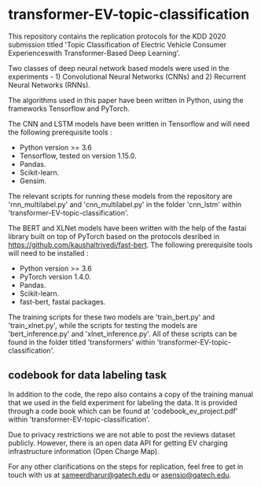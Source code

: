 # transformer-EV-topic-classification
This repository contains the replication protocols for the KDD 2020 submission titled 'Topic Classification of Electric Vehicle Consumer Experienceswith Transformer-Based Deep Learning'.

Two classes of deep neural network based models were used in the experiments - 1) Convolutional Neural Networks (CNNs) and 2) Recurrent Neural Networks (RNNs).

The algorithms used in this paper have been written in Python, using the frameworks Tensorflow and PyTorch. 

The CNN and LSTM models have been written in Tensorflow and will need the following prerequisite tools :
- Python version >= 3.6
- Tensorflow, tested on version 1.15.0.
- Pandas.
- Scikit-learn.
- Gensim.

The relevant scripts for running these models from the repository are 'rnn_multilabel.py' and 'cnn_multilabel.py' in the folder 'cnn_lstm' within 'transformer-EV-topic-classification'. 

The BERT and XLNet models have been written with the help of the fastai library built on top of PyTorch based on the protocols desribed in https://github.com/kaushaltrivedi/fast-bert. The following prerequisite tools will need to be installed :

- Python version >= 3.6
- PyTorch version 1.4.0.
- Pandas.
- Scikit-learn.
- fast-bert, fastai packages.

The training scripts for these two models are 'train_bert.py' and 'train_xlnet.py', while the scripts for testing the models are 'bert_inference.py' and 'xlnet_inference.py'. All of these scripts can be found in the folder titled 'transformers' within 'transformer-EV-topic-classification'.

## codebook for data labeling task
In addition to the code, the repo also contains a copy of the training manual that we used in the field experiment for labeling the data. It is provided through a code book which can be found at 'codebook_ev_project.pdf' within 'transformer-EV-topic-classification'. 

Due to privacy restrictions we are not able to post the reviews dataset publicly. However, there is an open data API for getting EV charging infrastructure information (Open Charge Map).

For any other clarifications on the steps for replication, feel free to get in touch with us at sameerdharur@gatech.edu or asensio@gatech.edu.
